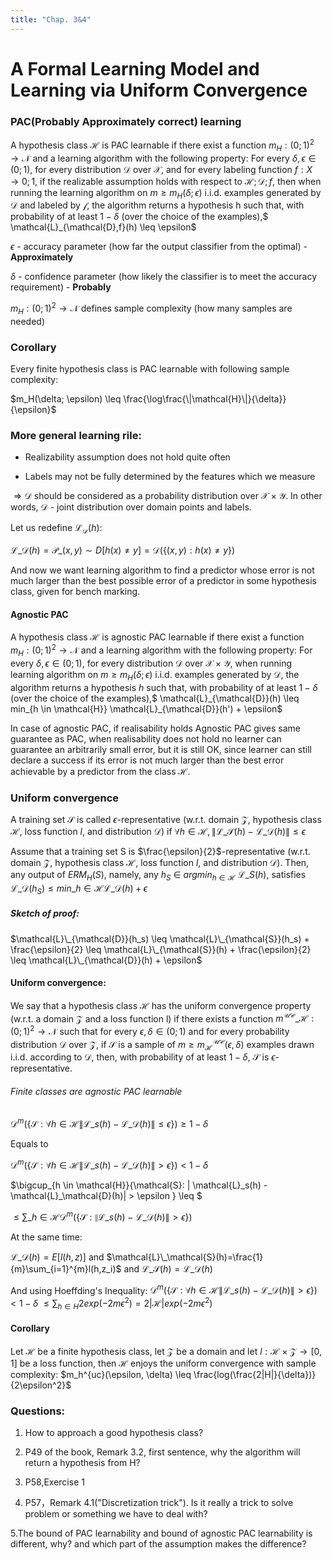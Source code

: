 ```yaml
---
title: "Chap. 3&4"
---
```


# A Formal Learning Model and Learning via Uniform Convergence

### PAC(Probably Approximately correct) learning

A hypothesis class $\mathcal{H}$ is PAC learnable
if there exist a function $m_H : (0; 1)^2 \to \mathcal{N}$ and a learning algorithm with the
following property: For every $\delta, \epsilon \in (0; 1)$, for every distribution $\mathcal{D}$ over $\mathcal{X}$, and
for every labeling function $f : X \to {0; 1}$, if the realizable assumption holds
with respect to $\mathcal{H};\mathcal{D};f$, then when running the learning algorithm on $m \geq 
m_H(\delta; \epsilon)$ i.i.d. examples generated by $\mathcal{D}$ and labeled by $\mathcal{f}$, the algorithm returns
a hypothesis h such that, with probability of at least $1- \delta$ (over the choice of the examples),$ \mathcal{L}_{\mathcal{D},f}(h) \leq \epsilon$

$\epsilon$ - accuracy parameter (how far the output classifier from the optimal) - **Approximately**

$\delta$ - confidence parameter (how likely the classifier is to meet the accuracy requirement) - **Probably**

$m_H : (0; 1)^2 \to \mathcal{N}$ defines sample complexity (how many samples are needed)

### Corollary
Every finite hypothesis class is PAC learnable with following sample complexity:

$m_H(\delta; \epsilon) \leq \frac{\log\frac{\|\mathcal{H}\|}{\delta}}{\epsilon}$


### More general learning rile:

* Realizability assumption does not hold quite often

* Labels may not be fully determined by the features which we measure

$\Rightarrow \mathcal{D}$ should be considered as a probability distribution over $\mathcal{X}\times\mathcal{Y}$.
In other words, $\mathcal{D}$ - joint distribution over domain points and labels.

Let us redefine $\mathcal{L}_{\mathcal{D}}(h)$:

$\mathcal{L}\_{\mathcal{D}}(h) = \mathcal{P}\_{(x,y)\sim D}[h(x)\neq y] = \mathcal{D}(\{(x,y): h(x) \neq y\})$

And now we want learning algorithm to find a predictor whose error is not much larger than the best possible error of 
a predictor in some hypothesis class, given for bench marking.

#### Agnostic PAC
A hypothesis class $\mathcal{H}$ is agnostic PAC learnable
if there exist a function $m_H : (0; 1)^2 \to \mathcal{N}$ and a learning algorithm with the
following property: For every $\delta, \epsilon \in (0; 1)$, for every distribution $\mathcal{D}$ over $\mathcal{X}\times\mathcal{Y}$, when running learning algorithm on $m \geq 
m_H(\delta; \epsilon)$ i.i.d. examples generated by $\mathcal{D}$, the algorithm returns
a hypothesis $h$ such that, with probability of at least $1- \delta$ (over the choice of the examples),$ \mathcal{L}\_{\mathcal{D}}(h) \leq min_{h \in \mathcal{H}} \mathcal{L}_{\mathcal{D}}(h') + \epsilon$

In case of agnostic PAC, if realisability holds Agnostic PAC gives same guarantee as PAC, when realisability does not hold no learner can guarantee an arbitrarily small error, but it is still OK, since learner can still declare a success if its error
is not much larger than the best error achievable by a predictor from the class $\mathcal{H}$.

### Uniform convergence

A training set $\mathcal{S}$ is called $\epsilon$-representative
(w.r.t. domain $\mathcal{Z}$, hypothesis class $\mathcal{H}$, loss function $l$, and distribution $\mathcal{D}$) if 
$\forall h \in \mathcal{H}, \| \mathcal{L}\_{\mathcal{S}}(h) -  \mathcal{L}\_{\mathcal{D}}(h)\| \leq \epsilon$

Assume that a training set S is $\frac{\epsilon}{2}$-representative (w.r.t. domain $\mathcal{Z}$, hypothesis class $\mathcal{H}$, loss function $l$, and distribution $\mathcal{D}$). Then, any output of
$ERM_H(S)$, namely, any $h_S$ $\in$ $argmin_{h \in \mathcal{H}}$ $\mathcal{L}\_{S}(h)$, satisfies
$\mathcal{L}\_{\mathcal{D}}(h_S) \leq min\_{h \in \mathcal{H}}\mathcal{L}\_{\mathcal{D}}(h) + \epsilon$

##### Sketch of proof:

$\mathcal{L}\_{\mathcal{D}}(h_s) \leq \mathcal{L}\_{\mathcal{S}}(h_s) + \frac{\epsilon}{2} \leq \mathcal{L}\_{\mathcal{S}}(h) + \frac{\epsilon}{2} \leq \mathcal{L}\_{\mathcal{D}}(h) + \epsilon$


#### Uniform convergence:
We say that a hypothesis class $\mathcal{H}$ has
the uniform convergence property (w.r.t. a domain $\mathcal{Z}$ and a loss function l) if
there exists a function $m^\mathcal{UC}\_{\mathcal{H}} : (0; 1)^2 \to \mathcal{N}$ such that for every $\epsilon, \delta \in (0; 1)$ and for every probability distribution $\mathcal{D}$ over $\mathcal{Z}$, if $\mathcal{S}$ is a sample of $m \geq m^\mathcal{UC}_{\mathcal{H}}(\epsilon, \delta)$
examples drawn i.i.d. according to $\mathcal{D}$, then, with probability of at least $1 - \delta$, $\mathcal{S}$ is $\epsilon$-representative.

###### Finite classes are agnostic PAC learnable

$\mathcal{D}^m(\{\mathcal{S} : \forall h \in \mathcal{H} \| \mathcal{L}\_s(h) - \mathcal{L}\_\mathcal{D}(h)\| \leq \epsilon \}) \geq 1 - \delta$

Equals to

$\mathcal{D}^m(\{\mathcal{S} : \forall h \in \mathcal{H} \| \mathcal{L}\_s(h) - \mathcal{L}\_\mathcal{D}(h)\| > \epsilon \}) < 1 - \delta$

$\bigcup_{h \in \mathcal{H}}\{\mathcal{S}: \| \mathcal{L}\_s(h) - \mathcal{L}\_\mathcal{D}(h)\| > \epsilon \} \leq $

$\leq  \sum\_{h \in \mathcal{H}} \mathcal{D}^m(\{\mathcal{S} :\| \mathcal{L}\_s(h) - \mathcal{L}\_\mathcal{D}(h)\| > \epsilon\})$

At the same time:

$\mathcal{L}\_\mathcal{D}(h) = E[l(h,z)]$ and
$\mathcal{L}\_\mathcal{S}(h)=\frac{1}{m}\sum_{i=1}^{m}l(h,z_i)$ and
$\mathcal{L}\_\mathcal{S}(h) = \mathcal{L}\_\mathcal{D}(h)$

And using Hoeffding's Inequality:
$\mathcal{D}^m(\{\mathcal{S} : \forall h \in \mathcal{H} \| \mathcal{L}\_s(h) - \mathcal{L}\_\mathcal{D}(h)\| > \epsilon \}) < 1 - \delta$
$\leq \sum_{h \in H}2exp(-2m\epsilon^2) = 2|\mathcal{H}|exp(-2m\epsilon^2)$

#### Corollary

Let $\mathcal{H}$ be a finite hypothesis class, let $\mathcal{Z}$ be a domain and let $l: \mathcal{H} \times \mathcal{Z} \to{[0,1]}$ be a loss function, then $\mathcal{H}$ enjoys the uniform convergence with sample complexity:
$m_h^{uc}(\epsilon, \delta) \leq \frac{log(\frac{2|H|}{\delta})}{2\epsilon^2}$

### Questions:
1. How to approach a good hypothesis class?

2. P49 of the book, Remark 3.2, first sentence, why the algorithm will return a hypothesis from H?

3. P58,Exercise 1

4. P57，Remark 4.1("Discretization trick"). Is it really a trick to solve problem or something we have to deal with?

5.The bound of PAC learnability and bound of agnostic PAC learnability is different, why? and which part of the assumption makes the difference?






